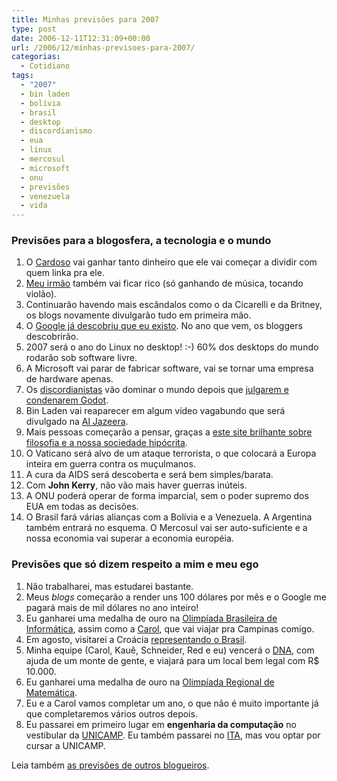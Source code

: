 ```yaml
---
title: Minhas previsões para 2007
type: post
date: 2006-12-11T12:31:09+00:00
url: /2006/12/minhas-previsoes-para-2007/
categorias:
  - Cotidiano
tags:
  - "2007"
  - bin laden
  - bolívia
  - brasil
  - desktop
  - discordianismo
  - eua
  - linux
  - mercosul
  - microsoft
  - onu
  - previsões
  - venezuela
  - vida
---
```


### Previsões para a blogosfera, a tecnologia e o mundo

1. O [Cardoso][1] vai ganhar tanto dinheiro que ele vai começar a dividir com quem linka pra ele.
2. [Meu irmão][2] também vai ficar rico (só ganhando de música, tocando violão).
3. Continuarão havendo mais escândalos como o da Cicarelli e da Britney, os blogs novamente divulgarão tudo em primeira mão.
4. O [Google já descobriu que eu existo][3]. No ano que vem, os bloggers descobrirão.
5. 2007 será o ano do Linux no desktop! :-) 60% dos desktops do mundo rodarão sob software livre.
6. A Microsoft vai parar de fabricar software, vai se tornar uma empresa de hardware apenas.
7. Os [discordianistas][4] vão dominar o mundo depois que [julgarem e condenarem Godot][5].
8. Bin Laden vai reaparecer em algum vídeo vagabundo que será divulgado na [Al Jazeera][6].
9. Mais pessoas começarão a pensar, graças a [este site brilhante sobre filosofia e a nossa sociedade hipócrita][7].
10. O Vaticano será alvo de um ataque terrorista, o que colocará a Europa inteira em guerra contra os muçulmanos.
11. A cura da AIDS será descoberta e será bem simples/barata.
12. Com **John Kerry**, não vão mais haver guerras inúteis.
13. A ONU poderá operar de forma imparcial, sem o poder supremo dos EUA em todas as decisões.
14. O Brasil fará várias alianças com a Bolívia e a Venezuela. A Argentina também entrará no esquema. O Mercosul vai ser auto-suficiente e a nossa economia vai superar a economia européia.

### Previsões que só dizem respeito a mim e meu ego

1. Não trabalharei, mas estudarei bastante.
2. Meus _blogs_ começarão a render uns 100 dólares por mês e o Google me pagará mais de mil dólares no ano inteiro!
3. Eu ganharei uma medalha de ouro na [Olimpíada Brasileira de Informática][8], assim como a [Carol][7], que vai viajar pra Campinas comigo.
4. Em agosto, visitarei a Croácia [representando o Brasil][9].
5. Minha equipe (Carol, Kauê, Schneider, Red e eu) vencerá o [DNA][10], com ajuda de um monte de gente, e viajará para um local bem legal com R\$ 10.000.
6. Eu ganharei uma medalha de ouro na [Olimpíada Regional de Matemática][11].
7. Eu e a Carol vamos completar um ano, o que não é muito importante já que completaremos vários outros depois.
8. Eu passarei em primeiro lugar em **engenharia da computação** no vestibular da [UNICAMP][12]. Eu também passarei no [ITA][13], mas vou optar por cursar a UNICAMP.

Leia também [as previsões de outros blogueiros][14].

[1]: http://www.contraditorium.com/
[2]: http://brunomadeira.blogspot.com
[3]: /2006/12/tiago-e-seo/
[4]: /2006/12/teoria-da-conspiracao-ou-hail-eris/
[5]: /2006/12/vamos-julgar-deus/
[6]: http://english.aljazeera.net/HomePage
[7]: http://malvicioso.com
[8]: http://olimpiada.ic.unicamp.br
[9]: http://www.hsin.hr/ioi2007/
[10]: http://www.dna2006.org
[11]: http://orm.mtm.ufsc.br
[12]: http://unicamp.br
[13]: http://www.ita.br
[14]: http://www.technorati.com/tag/previsoes2007
